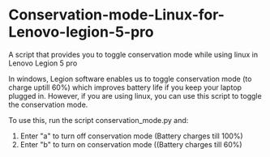 # Conservation-mode-Linux-for-Lenovo-legion-5-pro
A script that provides you to toggle conservation mode while using linux in Lenovo Legion 5 pro

In windows, Legion software enables us to toggle conservation mode (to charge uptill 60%) which improves battery life if you keep your laptop plugged in. However, if you are using linux, you can use this script to toggle the conservation mode.

To use this, run the script conservation_mode.py and:

1. Enter "a" to turn off conservation mode (Battery charges till 100%)
2. Enter "b" to turn on conservation mode ((Battery charges till 60%)
